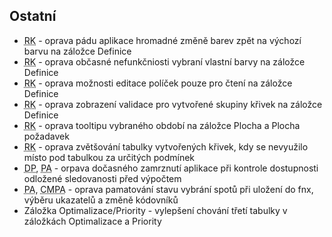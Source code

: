 ﻿---
categories: [fenix]
layout: fenix
---
## Ostatní
<ul>
	<li><abbr title="Reachové křivky">RK</abbr> - oprava pádu aplikace hromadné změně barev zpět na výchozí barvu na záložce Definice</li>
	<li><abbr title="Reachové křivky">RK</abbr> - oprava občasné nefunkčniosti vybraní vlastní barvy na záložce Definice</li>
	<li><abbr title="Reachové křivky">RK</abbr> - oprava možnosti editace políček pouze pro čtení na záložce Definice</li>
	<li><abbr title="Reachové křivky">RK</abbr> - oprava zobrazení validace pro vytvořené skupiny křivek na záložce Definice</li>
	<li><abbr title="Reachové křivky">RK</abbr> - oprava tooltipu vybraného období na záložce Plocha a Plocha požadavek</li>
	<li><abbr title="Reachové křivky">RK</abbr> - oprava zvětšování tabulky vytvořených křivek, kdy se nevyužilo místo pod tabulkou za určitých podmínek</li>
	<li><abbr title="Detailní plán">DP</abbr>, <abbr title="Postanalýza">PA</abbr> - orpava dočasného zamrznutí aplikace při kontrole dostupnosti odložené sledovanosti před výpočtem</li>
	<li><abbr title="Postanalýza">PA</abbr>, <abbr title="Crossmediální postanalýza">CMPA</abbr> - oprava pamatování stavu vybrání spotů při uložení do fnx, výběru ukazatelů a změně kódovníků</li>
	<li>Záložka Optimalizace/Priority - vylepšení chování třetí tabulky v záložkách Optimalizace a Priority</li>
</ul>
